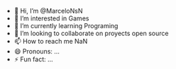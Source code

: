 - 👋 Hi, I’m @MarceloNsN
- 👀 I’m interested in Games
- 🌱 I’m currently learning Programing
- 💞️ I’m looking to collaborate on proyects open source
- 📫 How to reach me NaN
- 😄 Pronouns: ...
- ⚡ Fun fact: ...

<!---
MarceloNsN/MarceloNsN is a ✨ special ✨ repository because its `README.md` (this file) appears on your GitHub profile.
You can click the Preview link to take a look at your changes.
--->
